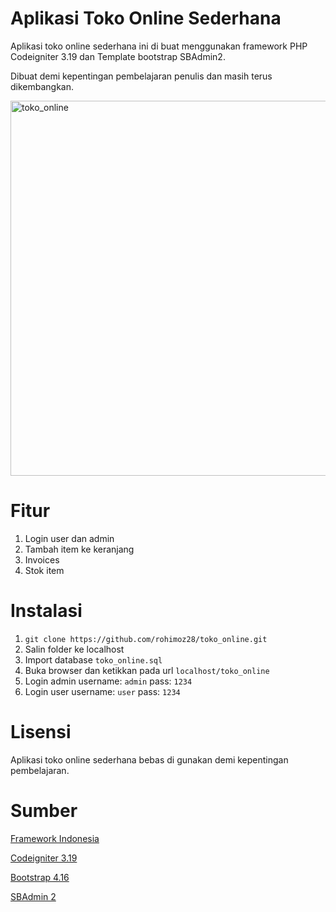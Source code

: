 # Aplikasi Toko Online Sederhana

Aplikasi toko online sederhana ini di buat menggunakan framework PHP Codeigniter 3.19 dan Template bootstrap SBAdmin2.

Dibuat demi kepentingan pembelajaran penulis dan masih terus dikembangkan. 

<img src="https://media.giphy.com/media/9t1Lattzwhuz55erbp/giphy.gif" alt="toko_online" width="600"/>

# Fitur
1. Login user dan admin
2. Tambah item ke keranjang
3. Invoices 
4. Stok item

# Instalasi

1. `git clone https://github.com/rohimoz28/toko_online.git`
2. Salin folder ke localhost 
3. Import database `toko_online.sql`
4. Buka browser dan ketikkan pada url 
`localhost/toko_online`
5. Login admin username: `admin` pass: `1234`
6. Login user username: `user` pass: `1234`
# Lisensi
Aplikasi toko online sederhana bebas di gunakan demi kepentingan pembelajaran. 

# Sumber
[Framework Indonesia](https://www.youtube.com/watch?v=3v5fOQWUiuA&list=PLce3Eyp7oY98Kfzlhi25W1fEhcd36SXCY)

[Codeigniter 3.19](https://codeigniter.com/docs)

[Bootstrap 4.16](https://getbootstrap.com/docs/4.6/getting-started/introduction/)

[SBAdmin 2](https://startbootstrap.com/theme/sb-admin-2)
